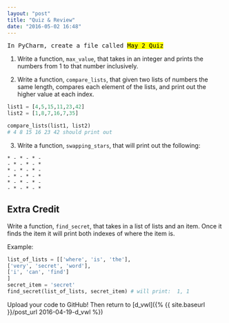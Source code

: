 ```yaml
---
layout: "post"
title: "Quiz & Review"
date: "2016-05-02 16:48"
---
```


<span class="mega-octicon octicon-file-code"></span>
<kbd>In PyCharm, create a file called <mark>May 2 Quiz</mark></kbd>

1) Write a function, `max_value`, that takes in an integer and prints the numbers from 1 to that number inclusively.

2) Write a function, `compare_lists`, that given two lists of numbers the same length, compares each element of the lists, and print out the higher value at each index.

```python
list1 = [4,5,15,11,23,42]
list2 = [1,8,7,16,7,35]

compare_lists(list1, list2)
# 4 8 15 16 23 42 should print out
```

3) Write a function, `swapping_stars`, that will print out the following:

```
* - * - * -
- * - * - *
* - * - * -
- * - * - *
* - * - * -
- * - * - *
```

## Extra Credit

Write a function, `find_secret`, that takes in a list of lists and an item. Once it finds the item it will print both indexes of where the item is.

Example:

```python
list_of_lists = [['where', 'is', 'the'],
['very', 'secret', 'word'],
['i', 'can', 'find']
]
secret_item = 'secret'
find_secret(list_of_lists, secret_item) # will print:  1, 1
```

<span class="mega-octicon octicon-mark-github"></span> Upload your code to GitHub! Then return to [d_vwl]({% {{ site.baseurl }}/post_url 2016-04-19-d_vwl %})
